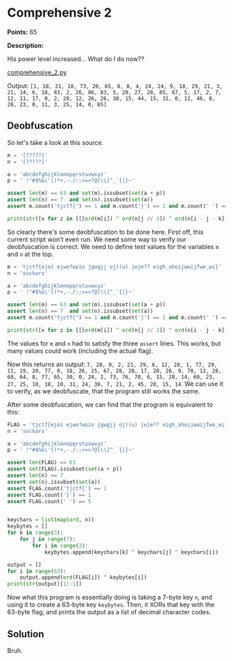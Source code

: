 Comprehensive 2
===============

**Points:** 65

**Description:** 

His power level increased... What do I do now??

[comprehensive_2.py](comprehensive_2.py)

Output: `[1, 18, 21, 18, 73, 20, 65, 8, 8, 4, 24, 24, 9, 18, 29, 21, 3, 21, 14, 6, 18, 83, 2, 26, 86, 83, 5, 20, 27, 28, 85, 67, 5, 17, 2, 7, 12, 11, 17, 0, 2, 20, 12, 26, 26, 30, 15, 44, 15, 31, 0, 12, 46, 8, 28, 23, 0, 11, 3, 25, 14, 0, 65]`

Deobfuscation
-------------

So let's take a look at this source.

```python
m = '[?????]'
n = '[?????]'

a = 'abcdefghijklmnopqrstuvwxyz'
p = ' !"#$%&\'()*+,-./:;<=>?@[\\]^_`{|}~'

assert len(m) == 63 and set(m).issubset(set(a + p))
assert len(n) == 7  and set(n).issubset(set(a))
assert m.count('tjctf{') == 1 and m.count('}') == 1 and m.count(' ') == 5

print(str([x for z in [[[ord(m[i]) ^ ord(n[j // 3]) ^ ord(n[i - j - k]) ^ ord(n[k // 21]) for i in range(j + k, j + k + 3)] for j in range (0, 21, 3)] for k in range(0, len(m), 21)] for y in z for x in y])[1:-1])
```

So clearly there's some deobfuscation to be done here. First off, this current script won't even run. We need some way to verify our deobfuscation is correct. We need to define test values for the variables `m` and `n` at the top.

```python
m = 'tjctf{ejoi ejwe?wpio jgwgjj oj)(u) jwje?? eigh_ahoijwwijfwe_wi}'
n = 'svchars'

a = 'abcdefghijklmnopqrstuvwxyz'
p = ' !"#$%&\'()*+,-./:;<=>?@[\\]^_`{|}~'

assert len(m) == 63 and set(m).issubset(set(a + p))
assert len(n) == 7  and set(n).issubset(set(a))
assert m.count('tjctf{') == 1 and m.count('}') == 1 and m.count(' ') == 5

print(str([x for z in [[[ord(m[i]) ^ ord(n[j // 3]) ^ ord(n[i - j - k]) ^ ord(n[k // 21]) for i in range(j + k, j + k + 3)] for j in range (0, 21, 3)] for k in range(0, len(m), 21)] for y in z for x in y])[1:-1])
```

The values for `m` and `n` had to satisfy the three `assert` lines. This works, but many values could work (including the actual flag).

Now this returns an output: `7, 28, 0, 2, 21, 29, 6, 12, 28, 1, 77, 29, 11, 19, 20, 77, 0, 18, 26, 25, 67, 28, 20, 17, 20, 28, 9, 70, 12, 28, 68, 64, 8, 77, 65, 30, 0, 24, 2, 73, 76, 70, 6, 15, 20, 14, 60, 23, 27, 25, 10, 18, 10, 31, 24, 30, 7, 21, 2, 45, 20, 15, 14`. We can use it to verify, as we deobfuscate, that the program still works the same.

After some deobfuscation, we can find that the program is equivalent to this:

```python
FLAG = 'tjctf{ejoi ejwe?wpio jgwgjj oj)(u) jwje?? eigh_ahoijwwijfwe_wi}'
n = 'svchars'

a = 'abcdefghijklmnopqrstuvwxyz'
p = ' !"#$%&\'()*+,-./:;<=>?@[\\]^_`{|}~'

assert len(FLAG) == 63
assert set(FLAG).issubset(set(a + p))
assert len(n) == 7
assert set(n).issubset(set(a))
assert FLAG.count('tjctf{') == 1
assert FLAG.count('}') == 1
assert FLAG.count(' ') == 5


keychars = list(map(ord, n))
keybytes = []
for k in range(3):
    for j in range(7):
        for i in range(3):
            keybytes.append(keychars[k] ^ keychars[j] ^ keychars[i])

output = []
for i in range(63):
    output.append(ord(FLAG[i]) ^ keybytes[i])
print(str(output)[1:-1])
```

Now what this program is essentially doing is taking a 7-byte key `n`, and using it to create a 63-byte key `keybytes`. Then, it XORs that key with the 63-byte flag, and prints the output as a list of decimal character codes.

Solution
--------

Bruh.
